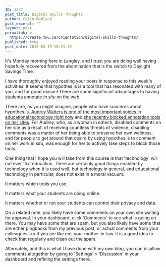 ```yaml
---
ID: 1337
post_title: Digital Skills Thoughts
author: Colin Madland
post_excerpt: ""
layout: post
permalink: >
  https://create.twu.ca/orientation/digital-skills-thoughts/
published: true
post_date: 2018-03-19 10:33:38
---
```

It's Monday morning here in Langley, and I trust you are doing well having hopefully recovered from the abomination that is the switch to Daylight Savings Time.

I have thoroughly enjoyed reading your posts in response to this week's activities. It seems that hypothes.is is a tool that has resonated with many of you, and for good reason! There are some significant advantages to having students annotate <em>in situ</em> on the web.

There are, as you might imagine, people who have concerns about hypothes.is. <a href="http://hackeducation.com/" target="_blank" rel="noopener">Audrey Watters is one of the most important voices in educational technology right now</a> and <a href="http://hackeducation.com/2017/04/26/no-annotations-thanks-bye" target="_blank" rel="noopener">she recently blocked annotation tools on her sites</a>. For Audrey, who, as a woman in edtech, disabled comments on her site as a result of receiving countless threats of violence, disabling comments was a matter of her being able to preserve her own wellness, and for people to get around that desire by using hypothes.is to comment on her work <em>in situ, </em>was enough for her to actively take steps to block those tools.

One thing that I hope you will take from this course is that 'technology' will not ever 'fix' education. There are certainly good things enabled by technology when it is used well, but technology in general, and educational technology in particular, does not exist in a moral vacuum.

It matters which tools you use.

It matters what your students are doing online.

It matters whether or not your students can control their privacy and data.

On a related note, you likely have some comments on your own site waiting for approval. In your dashboard, click 'Comments' to see what is going on there. You may have some that are spam, but you also likely have some that are either pingbacks from my previous post, or actual comments from your colleagues...or if you are like me, your mother-in-law. It is a good idea to check that regularly and clean out the spam.

Alternately, and this is what I have done with my own blog, you can disallow comments altogether by going to 'Settings' &gt; 'Discussion' in your dashboard and refining the settings there.